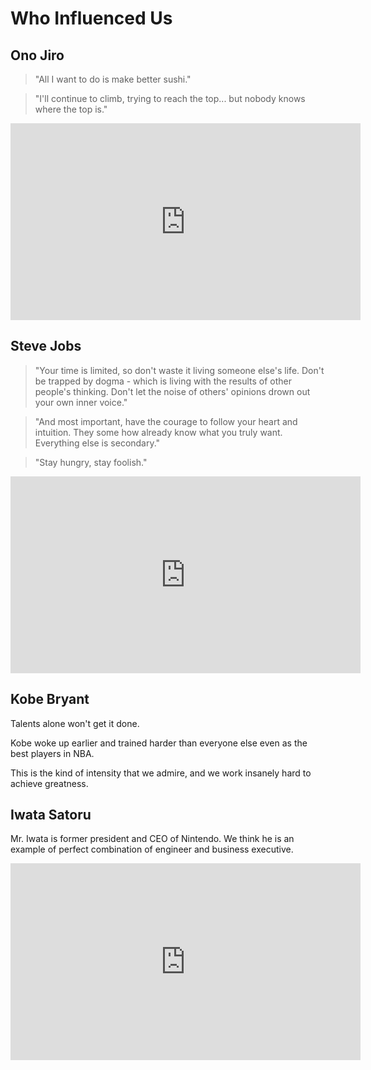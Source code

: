 # Who Influenced Us

## Ono Jiro

> "All I want to do is make better sushi."

> "I'll continue to climb, trying to reach the top... but nobody knows where the top is."
    
<iframe width="560" height="315" src="https://www.youtube.com/embed/R2L5IrkQTV0/?showinfo=0" frameborder="0" allowfullscreen=""></iframe>


## Steve Jobs

> "Your time is limited, so don't waste it living someone else's life. 
> Don't be trapped by dogma - which is living with the results of other people's thinking. 
> Don't let the noise of others' opinions drown out your own inner voice."
      
> "And most important, have the courage to follow your heart and intuition. 
> They some how already know what you truly want. 
> Everything else is secondary."
    
> "Stay hungry, stay foolish."

<iframe width="560" height="315" src="https://www.youtube.com/embed/UF8uR6Z6KLc/?showinfo=0" frameborder="0" allowfullscreen=""></iframe>


## Kobe Bryant

Talents alone won't get it done.

Kobe woke up earlier and trained harder than everyone else even as the best players in NBA.

This is the kind of intensity that we admire, and we work insanely hard to achieve greatness.


## Iwata Satoru 

Mr. Iwata is former president and CEO of Nintendo.
We think he is an example of perfect combination of engineer and business executive.

<iframe width="560" height="315" src="https://www.youtube.com/embed/k4cJh2YgrKE?showinfo=0" frameborder="0" allowfullscreen=""></iframe>



